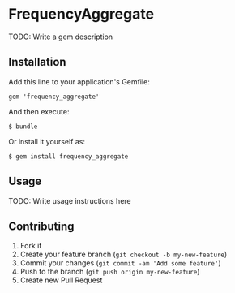 # FrequencyAggregate

TODO: Write a gem description

## Installation

Add this line to your application's Gemfile:

    gem 'frequency_aggregate'

And then execute:

    $ bundle

Or install it yourself as:

    $ gem install frequency_aggregate

## Usage

TODO: Write usage instructions here

## Contributing

1. Fork it
2. Create your feature branch (`git checkout -b my-new-feature`)
3. Commit your changes (`git commit -am 'Add some feature'`)
4. Push to the branch (`git push origin my-new-feature`)
5. Create new Pull Request
